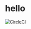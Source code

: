 # hello
[![CircleCI](https://circleci.com/gh/peteh-automation/hello.svg?style=svg)](https://circleci.com/gh/peteh-automation/hello)
